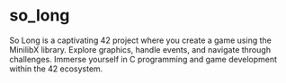 # so_long
So Long is a captivating 42 project where you create a game using the MinilibX library. Explore graphics, handle events, and navigate through challenges. Immerse yourself in C programming and game development within the 42 ecosystem.
